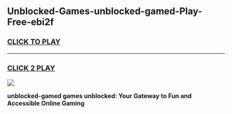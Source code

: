 
## Unblocked-Games-unblocked-gamed-Play-Free-ebi2f
<h3>
<a href="https://premium76.site?title=unblocked-gamed&ref=17A">CLICK TO PLAY</a></h3>
<hr>

<h3>
<a href="https://premium76.site?title=unblocked-gamed&ref=17A">CLICK 2 PLAY</a>
  
</h3>

<a href="https://premium76.site?title=unblocked-gamed&ref=17A"><img src="https://clearcache.store/games.png"></a>


**unblocked-gamed games unblocked: Your Gateway to Fun and Accessible Online Gaming**
